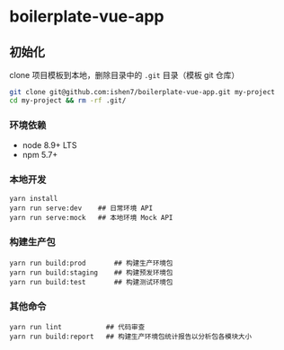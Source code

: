 # boilerplate-vue-app

## 初始化

clone 项目模板到本地，删除目录中的 `.git` 目录（模板 git 仓库）

```bash
git clone git@github.com:ishen7/boilerplate-vue-app.git my-project
cd my-project && rm -rf .git/
```

### 环境依赖

- node 8.9+ LTS
- npm 5.7+

### 本地开发

```
yarn install
yarn run serve:dev    ## 日常环境 API
yarn run serve:mock   ## 本地环境 Mock API
```

### 构建生产包

```
yarn run build:prod       ## 构建生产环境包
yarn run build:staging    ## 构建预发环境包
yarn run build:test       ## 构建测试环境包
```

### 其他命令

```
yarn run lint           ## 代码审查
yarn run build:report   ## 构建生产环境包统计报告以分析包各模块大小
```
